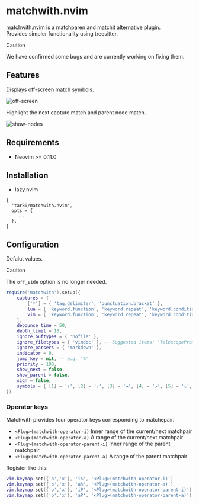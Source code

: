 # matchwith.nvim

matchwith.nvim is a matchparen and matchit alternative plugin.  
Provides simpler functionality using treesitter.

> [!CAUTION]
> We have confirmed some bugs and are currently working on fixing them.

## Features

Displays off-screen match symbols.

![off-screen](https://github.com/tar80/matchwith.nvim/assets/45842304/82b5a284-f4bc-4c07-838f-dcf77f5bf941)

Highlight the next capture match and parent node match.

![show-nodes](https://github.com/user-attachments/assets/877c2f86-1964-4d97-b602-a04bb8c09f91)

## Requirements

- Neovim >= 0.11.0

## Installation

- lazy.nvim

```lua:
{
  'tar80/matchwith.nvim',
  opts = {
    ...
  },
}
```

## Configuration

Defalut values.  

> [!CAUTION]
> The `off_side` option is no longer needed.

```lua
require('matchwith').setup({
    captures = {
        ['*'] = { 'tag.delimiter', 'punctuation.bracket' },
        lua = { 'keyword.function', 'keyword.repeat', 'keyword.conditional', 'punctuation.bracket', 'constructor' },
        vim = { 'keyword.function', 'keyword.repeat', 'keyword.conditional', 'punctuation.bracket', 'constructor', 'keyword.exception' },
    },
    debounce_time = 50,
    depth_limit = 10,
    ignore_buftypes = { 'nofile' },
    ignore_filetypes = { 'vimdoc' }, -- Suggested items: 'TelescopePrompt', 'TelescopeResults', 'cmp_menu', 'cmp_docs' ,'fidget', 'snacks_picker_input'
    ignore_parsers = { 'markdown' },
    indicator = 0,
    jump_key = nil, -- e.g. '%'
    priority = 100,
    show_next = false,
    show_parent = false,
    sign = false,
    symbols = { [1] = '↑', [2] = '↓', [3] = '→', [4] = '↗', [5] = '↘', [6] = '←', [7] = '↖', [8] = '↙' },
})
```

### Operator keys

Matchwith provides four operator keys corresponding to matchepair.

- `<Plug>(matchwith-operator-i)` Inner range of the current/next matchpair
- `<Plug>(matchwith-operator-a)` A range of the current/next matchpair
- `<Plug>(matchwith-operator-parent-i)` Inner range of the parent matchpair
- `<Plug>(matchwith-operator-parent-a)` A range of the parent matchpair

Register like this:

```lua
vim.keymap.set({'o','x'}, 'i%', '<Plug>(matchwith-operator-i)')
vim.keymap.set({'o','x'}, 'a%', '<Plug>(matchwith-operator-a)')
vim.keymap.set({'o','x'}, 'iP', '<Plug>(matchwith-operator-parent-i)')
vim.keymap.set({'o','x'}, 'aP', '<Plug>(matchwith-operator-parent-a)')
```
